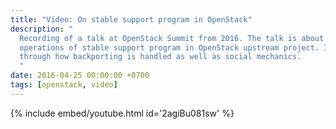 ```yaml
---
title: "Video: On stable support program in OpenStack"
description: "
  Recording of a talk at OpenStack Summit from 2016. The talk is about the
  operations of stable support program in OpenStack upstream project. It walks
  through how backporting is handled as well as social mechanics.
  "
date: 2016-04-25 00:00:00 +0700
tags: [openstack, video]
---
```


{% include embed/youtube.html id='2agiBu081sw' %}
